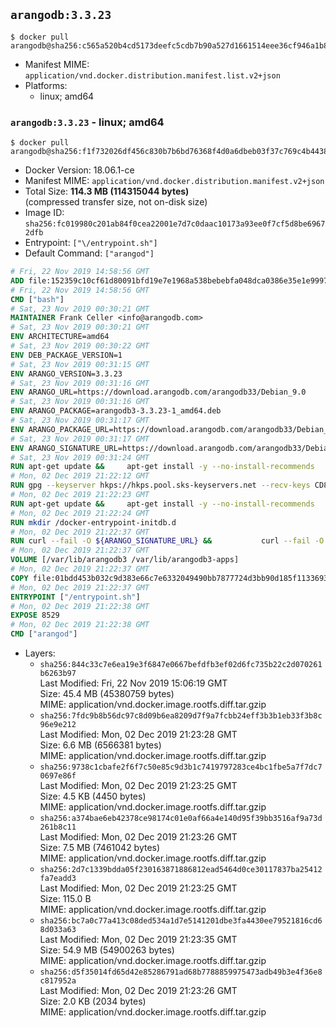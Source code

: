 ## `arangodb:3.3.23`

```console
$ docker pull arangodb@sha256:c565a520b4cd5173deefc5cdb7b90a527d1661514eee36cf946a1b8df779356e
```

-	Manifest MIME: `application/vnd.docker.distribution.manifest.list.v2+json`
-	Platforms:
	-	linux; amd64

### `arangodb:3.3.23` - linux; amd64

```console
$ docker pull arangodb@sha256:f1f732026df456c830b7b6bd76368f4d0a6dbeb03f37c769c4b4438cea747d33
```

-	Docker Version: 18.06.1-ce
-	Manifest MIME: `application/vnd.docker.distribution.manifest.v2+json`
-	Total Size: **114.3 MB (114315044 bytes)**  
	(compressed transfer size, not on-disk size)
-	Image ID: `sha256:fc019980c201ab84f0cea22001e7d7c0daac10173a93ee0f7cf5d8be69672dfb`
-	Entrypoint: `["\/entrypoint.sh"]`
-	Default Command: `["arangod"]`

```dockerfile
# Fri, 22 Nov 2019 14:58:56 GMT
ADD file:152359c10cf61d80091bfd19e7e1968a538bebebfa048dca0386e35e1e999730 in / 
# Fri, 22 Nov 2019 14:58:56 GMT
CMD ["bash"]
# Sat, 23 Nov 2019 00:30:21 GMT
MAINTAINER Frank Celler <info@arangodb.com>
# Sat, 23 Nov 2019 00:30:21 GMT
ENV ARCHITECTURE=amd64
# Sat, 23 Nov 2019 00:30:22 GMT
ENV DEB_PACKAGE_VERSION=1
# Sat, 23 Nov 2019 00:31:15 GMT
ENV ARANGO_VERSION=3.3.23
# Sat, 23 Nov 2019 00:31:16 GMT
ENV ARANGO_URL=https://download.arangodb.com/arangodb33/Debian_9.0
# Sat, 23 Nov 2019 00:31:16 GMT
ENV ARANGO_PACKAGE=arangodb3-3.3.23-1_amd64.deb
# Sat, 23 Nov 2019 00:31:17 GMT
ENV ARANGO_PACKAGE_URL=https://download.arangodb.com/arangodb33/Debian_9.0/amd64/arangodb3-3.3.23-1_amd64.deb
# Sat, 23 Nov 2019 00:31:17 GMT
ENV ARANGO_SIGNATURE_URL=https://download.arangodb.com/arangodb33/Debian_9.0/amd64/arangodb3-3.3.23-1_amd64.deb.asc
# Sat, 23 Nov 2019 00:31:24 GMT
RUN apt-get update &&     apt-get install -y --no-install-recommends         dirmngr         gpg     && rm -rf /var/lib/apt/lists/*
# Mon, 02 Dec 2019 21:22:12 GMT
RUN gpg --keyserver hkps://hkps.pool.sks-keyservers.net --recv-keys CD8CB0F1E0AD5B52E93F41E7EA93F5E56E751E9B
# Mon, 02 Dec 2019 21:22:23 GMT
RUN apt-get update &&     apt-get install -y --no-install-recommends         ca-certificates         curl         curl         libjemalloc1         libtasn1-6         numactl         openssl         pwgen         sensible-utils     && rm -rf /var/lib/apt/lists/*
# Mon, 02 Dec 2019 21:22:24 GMT
RUN mkdir /docker-entrypoint-initdb.d
# Mon, 02 Dec 2019 21:22:37 GMT
RUN curl --fail -O ${ARANGO_SIGNATURE_URL} &&           curl --fail -O ${ARANGO_PACKAGE_URL} &&             gpg --verify ${ARANGO_PACKAGE}.asc &&     (echo arangodb3 arangodb3/password password test | debconf-set-selections) &&     (echo arangodb3 arangodb3/password_again password test | debconf-set-selections) &&     DEBIAN_FRONTEND="noninteractive" dpkg -i ${ARANGO_PACKAGE} &&     rm -rf /var/lib/arangodb3/* &&     sed -ri         -e 's!127\.0\.0\.1!0.0.0.0!g'         -e 's!^(file\s*=).*!\1 -!'         -e 's!^\s*uid\s*=.*!!'         /etc/arangodb3/arangod.conf     && chgrp 0 /var/lib/arangodb3 /var/lib/arangodb3-apps     && chmod 775 /var/lib/arangodb3 /var/lib/arangodb3-apps     &&     rm -f ${ARANGO_PACKAGE}*
# Mon, 02 Dec 2019 21:22:37 GMT
VOLUME [/var/lib/arangodb3 /var/lib/arangodb3-apps]
# Mon, 02 Dec 2019 21:22:37 GMT
COPY file:01bdd453b032c9d383e66c7e6332049490bb7877724d3bb90d185f11336934d2 in /entrypoint.sh 
# Mon, 02 Dec 2019 21:22:37 GMT
ENTRYPOINT ["/entrypoint.sh"]
# Mon, 02 Dec 2019 21:22:38 GMT
EXPOSE 8529
# Mon, 02 Dec 2019 21:22:38 GMT
CMD ["arangod"]
```

-	Layers:
	-	`sha256:844c33c7e6ea19e3f6847e0667befdfb3ef02d6fc735b22c2d070261b6263b97`  
		Last Modified: Fri, 22 Nov 2019 15:06:19 GMT  
		Size: 45.4 MB (45380759 bytes)  
		MIME: application/vnd.docker.image.rootfs.diff.tar.gzip
	-	`sha256:7fdc9b8b56dc97c8d09b6ea8209d7f9a7fcbb24eff3b3b1eb33f3b8c96e9e212`  
		Last Modified: Mon, 02 Dec 2019 21:23:28 GMT  
		Size: 6.6 MB (6566381 bytes)  
		MIME: application/vnd.docker.image.rootfs.diff.tar.gzip
	-	`sha256:9738c1cbafe2f6f7c50e85c9d3b1c7419797283ce4bc1fbe5a7f7dc70697e86f`  
		Last Modified: Mon, 02 Dec 2019 21:23:25 GMT  
		Size: 4.5 KB (4450 bytes)  
		MIME: application/vnd.docker.image.rootfs.diff.tar.gzip
	-	`sha256:a374bae6eb42378ce98174c01e0af66a4e140d95f39bb3516af9a73d261b8c11`  
		Last Modified: Mon, 02 Dec 2019 21:23:26 GMT  
		Size: 7.5 MB (7461042 bytes)  
		MIME: application/vnd.docker.image.rootfs.diff.tar.gzip
	-	`sha256:2d7c1339bdda05f230163871886812ead5464d0ce30117837ba25412fa7eadd3`  
		Last Modified: Mon, 02 Dec 2019 21:23:25 GMT  
		Size: 115.0 B  
		MIME: application/vnd.docker.image.rootfs.diff.tar.gzip
	-	`sha256:bc7a0c77a413c08ded534a1d7e5141201dbe3fa4430ee79521816cd68d033a63`  
		Last Modified: Mon, 02 Dec 2019 21:23:35 GMT  
		Size: 54.9 MB (54900263 bytes)  
		MIME: application/vnd.docker.image.rootfs.diff.tar.gzip
	-	`sha256:d5f35014fd65d42e85286791ad68b7788859975473adb49b3e4f36e8c817952a`  
		Last Modified: Mon, 02 Dec 2019 21:23:26 GMT  
		Size: 2.0 KB (2034 bytes)  
		MIME: application/vnd.docker.image.rootfs.diff.tar.gzip
